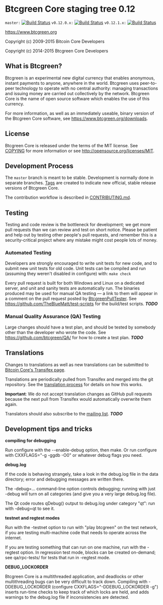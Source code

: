 Btcgreen Core staging tree 0.12
===============================

`master:` [![Build Status](https://travis-ci.org/btcgreen/btcgreen.svg?branch=master)](https://travis-ci.org/btcgreen/btcgreen) `v0.12.0.x:` [![Build Status](https://travis-ci.org/btcgreen/btcgreen.svg?branch=v0.12.0.x)](https://travis-ci.org/btcgreen/btcgreen/branches) `v0.12.1.x:` [![Build Status](https://travis-ci.org/btcgreen/btcgreen.svg?branch=v0.12.1.x)](https://travis-ci.org/btcgreen/btcgreen/branches)

https://www.btcgreen.org

Copyright (c) 2009-2015 Bitcoin Core Developers

Copyright (c) 2014-2015 Btcgreen Core Developers


What is Btcgreen?
----------------

Btcgreen is an experimental new digital currency that enables anonymous, instant
payments to anyone, anywhere in the world. Btcgreen uses peer-to-peer technology
to operate with no central authority: managing transactions and issuing money
are carried out collectively by the network. Btcgreen Core is the name of open
source software which enables the use of this currency.

For more information, as well as an immediately useable, binary version of
the Btcgreen Core software, see https://www.btcgreen.org/downloads.


License
-------

Btcgreen Core is released under the terms of the MIT license. See [COPYING](COPYING) for more
information or see http://opensource.org/licenses/MIT.

Development Process
-------------------

The `master` branch is meant to be stable. Development is normally done in separate branches.
[Tags](https://github.com/btcgreen/btcgreen/tags) are created to indicate new official,
stable release versions of Btcgreen Core.

The contribution workflow is described in [CONTRIBUTING.md](https://github.com/btcgreen/btcgreen/blob/v0.12.1.x/CONTRIBUTING.md).


Testing
-------

Testing and code review is the bottleneck for development; we get more pull
requests than we can review and test on short notice. Please be patient and help out by testing
other people's pull requests, and remember this is a security-critical project where any mistake might cost people
lots of money.

### Automated Testing

Developers are strongly encouraged to write unit tests for new code, and to
submit new unit tests for old code. Unit tests can be compiled and run (assuming they weren't disabled in configure) with: `make check`

Every pull request is built for both Windows and Linux on a dedicated server,
and unit and sanity tests are automatically run. The binaries produced may be
used for manual QA testing — a link to them will appear in a comment on the
pull request posted by [BtcgreenPullTester](https://github.com/btcgreen/PullTester). See https://github.com/TheBlueMatt/test-scripts
for the build/test scripts. ***TODO***

### Manual Quality Assurance (QA) Testing

Large changes should have a test plan, and should be tested by somebody other
than the developer who wrote the code.
See https://github.com/btcgreen/QA/ for how to create a test plan. ***TODO***

Translations
------------

Changes to translations as well as new translations can be submitted to
[Bitcoin Core's Transifex page](https://www.transifex.com/projects/p/btcgreen/).

Translations are periodically pulled from Transifex and merged into the git repository. See the
[translation process](doc/translation_process.md) for details on how this works.

**Important**: We do not accept translation changes as GitHub pull requests because the next
pull from Transifex would automatically overwrite them again.

Translators should also subscribe to the [mailing list](https://groups.google.com/forum/#!forum/btcgreen-translators). ***TODO***

Development tips and tricks
---------------------------

**compiling for debugging**

Run configure with the --enable-debug option, then make. Or run configure with
CXXFLAGS="-g -ggdb -O0" or whatever debug flags you need.

**debug.log**

If the code is behaving strangely, take a look in the debug.log file in the data directory;
error and debugging messages are written there.

The -debug=... command-line option controls debugging; running with just -debug will turn
on all categories (and give you a very large debug.log file).

The Qt code routes qDebug() output to debug.log under category "qt": run with -debug=qt
to see it.

**testnet and regtest modes**

Run with the -testnet option to run with "play btcgreen" on the test network, if you
are testing multi-machine code that needs to operate across the internet.

If you are testing something that can run on one machine, run with the -regtest option.
In regression test mode, blocks can be created on-demand; see qa/rpc-tests/ for tests
that run in -regtest mode.

**DEBUG_LOCKORDER**

Btcgreen Core is a multithreaded application, and deadlocks or other multithreading bugs
can be very difficult to track down. Compiling with -DDEBUG_LOCKORDER (configure
CXXFLAGS="-DDEBUG_LOCKORDER -g") inserts run-time checks to keep track of which locks
are held, and adds warnings to the debug.log file if inconsistencies are detected.
